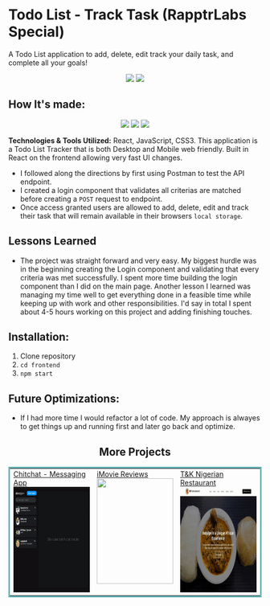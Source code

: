 # Todo List - Track Task (RapptrLabs Special)
A Todo List application to add, delete, edit track your daily task, and complete all your goals!

<p align="center">
<img src="https://i.imgur.com/0fbT4gr.png" height="500px" />
<img src="https://i.imgur.com/RxiC6on.png" height="500px" />
</p>

## How It's made: 
<p align="center">
<img src="https://img.shields.io/badge/react-%2320232a.svg?style=for-the-badge&logo=react&logoColor=%2361DAFB" height=25>
<img src="https://img.shields.io/badge/javascript-%23323330.svg?style=for-the-badge&logo=javascript&logoColor=%23F7DF1E" height=25>
<img src="https://img.shields.io/badge/css3-%231572B6.svg?style=for-the-badge&logo=css3&logoColor=white" height=25>
</p>

<b>Technologies & Tools Utilized:</b> React, JavaScript, CSS3.</b> This application is a Todo List Tracker that is both Desktop and Mobile web friendly. Built in React on the frontend allowing very fast UI changes.

- I followed along the directions by first using Postman to test the API endpoint.
- I created a login component that validates all criterias are matched before creating a `POST` request to endpoint.
- Once access granted users are allowed to add, delete, edit and track their task that will remain available in their browsers `local storage`.

## Lessons Learned
- The project was straight forward and very easy. My biggest hurdle was in the beginning creating the Login component and validating that every criteria was met successfully. I spent more time building the login component than I did on the main page. Another lesson I learned was managing my time well to get everything done in a feasible time while keeping up with work and other responsibilities. I'd say in total I spent about 4-5 hours working on this project and adding finishing touches.

## Installation: 
1. Clone repository
2. `cd frontend`
3. `npm start`



## Future Optimizations:
- If I had more time I would refactor a lot of code. My approach is alwayes to get things up and running first and later go back and optimize.

<h2 align="center">
More Projects
</h2>
<table bordercolor="#66b2b2">
  <tr>
    <td width="33.3%"  style="align:center;" valign="top">
<a target="_blank" href="https://github.com/ssaryonjr/Chit-chat" align="center">Chitchat - Messaging App</a>
        <br />
      <a target="_blank" href="https://github.com/ssaryonjr/Chit-chat">
            <img src="https://github.com/ssaryonjr/ssaryonjr/raw/main/chitchat.gif?raw=true" width="100%" height="210px" />
        </a>
    </td>
    <td width="33.3%" valign="top">
<a target="_blank" href="https://github.com/ssaryonjr/iMovie-Reviews"> iMovie Reviews</a>
      <br />
        <a target="_blank" href="https://github.com/ssaryonjr/iMovie-Reviews">
          <img src="https://github.com/ssaryonjr/ssaryonjr/raw/main/imovie.gif?raw=true" width="100%" height="210px" />
        </a>
    </td>
    <td width="33.3%" valign="top">
<a target="_blank" href="https://github.com/ssaryonjr/T-K-Restaurant-">T&K Nigerian Restaurant</a>
        <br />
        <a target="_blank" href="https://github.com/ssaryonjr/T-K-Restaurant-">
          <img src="https://github.com/ssaryonjr/ssaryonjr/raw/main/ezgif.com-gif-maker%20(5).gif?raw=true" width="100%" height="210px" alt="Portfolio"/>
        </a>
    </td>
  </tr>
</table>
